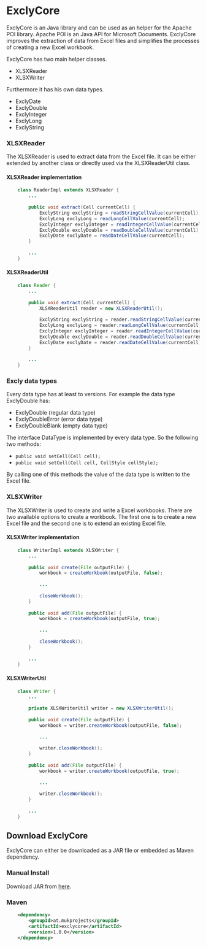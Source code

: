 # ExclyCore

ExclyCore is an Java library and can be used as an helper for the Apache POI library. Apache POI is an Java API for Microsoft Documents. ExclyCore improves the extraction of data from Excel files and simplifies the processes of creating a new Excel workbook. 

ExclyCore has two main helper classes.
* XLSXReader
* XLSXWriter

Furthermore it has his own data types.
* ExclyDate
* ExclyDouble
* ExclyInteger
* ExclyLong
* ExclyString

### XLSXReader

The XLSXReader is used to extract data from the Excel file. It can be either extended by another class or directly used via the XLSXReaderUtil class.

#### XLSXReader implementation

```java
	class ReaderImpl extends XLSXReader {
		...
		
		public void extract(Cell currentCell) {
			ExclyString exclyString = readStringCellValue(currentCell);
			ExclyLong exclyLong = readLongCellValue(currentCell);
			ExclyInteger exclyInteger = readIntegerCellValue(currentCell);
			ExclyDouble exclyDouble = readDoubleCellValue(currentCell);
			ExclyDate exclyDate = readDateCellValue(currentCell);
		}
		
		...
	}
```

#### XLSXReaderUtil

```java
	class Reader {
		...
		
		public void extract(Cell currentCell) {
			XLSXReaderUtil reader = new XLSXReaderUtil();
		
			ExclyString exclyString = reader.readStringCellValue(currentCell);
			ExclyLong exclyLong = reader.readLongCellValue(currentCell);
			ExclyInteger exclyInteger = reader.readIntegerCellValue(currentCell);
			ExclyDouble exclyDouble = reader.readDoubleCellValue(currentCell);
			ExclyDate exclyDate = reader.readDateCellValue(currentCell);
		}
		
		...
	}
```

### Excly data types

Every data type has at least to versions. For example the data type ExclyDouble has:

* ExclyDouble 		(regular data type)
* ExclyDoubleError  (error data type)
* ExclyDoubleBlank	(empty data type)

The interface DataType is implemented by every data type. So the following two methods:

* `public void setCell(Cell cell);`
* `public void setCell(Cell cell, CellStyle cellStyle);`

By calling one of this methods the value of the data type is written to the Excel file.

### XLSXWriter

The XLSXWriter is used to create and write a Excel workbooks. There are two available options to create a workbook. The first one is to create a new Excel file and the second one is to extend an existing Excel file.

#### XLSXWriter implementation

```java
	class WriterImpl extends XLSXWriter {
		...
		
		public void create(File outputFile) {
			workbook = createWorkbook(outputFile, false);
			
			...
		
			closeWorkbook();
		}
		
		public void add(File outputFile) {
			workbook = createWorkbook(outputFile, true);
			
			...
		
			closeWorkbook();
		}
		
		...
	}
```

#### XLSXWriterUtil

```java
	class Writer {
		...
		
		private XLSXWriterUtil writer = new XLSXWriterUtil();
		
		public void create(File outputFile) {
			workbook = writer.createWorkbook(outputFile, false);
			
			...
		
			writer.closeWorkbook();
		}
		
		public void add(File outputFile) {
			workbook = writer.createWorkbook(outputFile, true);
			
			...
		
			writer.closeWorkbook();
		}
		
		...
	}
```

## Download ExclyCore

ExclyCore can either be downloaded as a JAR file or embedded as Maven dependency. 

### Manual Install

Download JAR from [here](https://github.com/mukprojects/ExclyCore/tree/master/distribution).

### Maven

```xml
	<dependency>
		<groupId>at.mukprojects</groupId>
		<artifactId>exclycore</artifactId>
		<version>1.0.0</version>
	</dependency>
```

